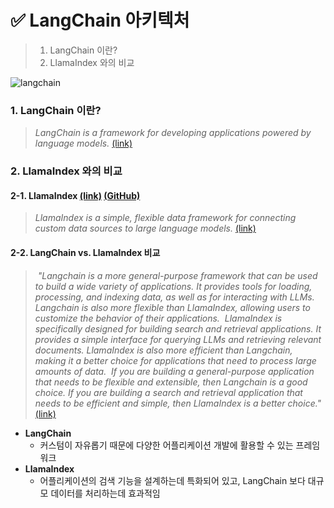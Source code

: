 # ✅ LangChain 아키텍처

> 1. LangChain 이란?
> 2. LlamaIndex 와의 비교


![langchain](https://github.com/code-sum/AI-TIL/assets/106902415/4aa6b2d8-5ec6-4ed4-8d73-5af4d5f08412)

### 1. LangChain 이란?
> _LangChain is a framework for developing applications powered by language models._ [(link)](https://python.langchain.com/docs/get_started/introduction)




### 2. LlamaIndex 와의 비교
#### 2-1. LlamaIndex [(link)](https://www.llamaindex.ai/) [(GitHub)](https://github.com/run-llama/llama_index)
> _LlamaIndex is a simple, flexible data framework for connecting custom data sources to large language models._ [(link)](https://www.llamaindex.ai/)


#### 2-2. LangChain vs. LlamaIndex 비교
> ​    _"Langchain is a more general-purpose framework that can be used to build a wide variety of applications. It provides tools for loading, processing, and indexing data, as well as for interacting with LLMs. Langchain is also more flexible than LlamaIndex, allowing users to customize the behavior of their applications.
> ​    LlamaIndex is specifically designed for building search and retrieval applications. It provides a simple interface for querying LLMs and retrieving relevant documents. LlamaIndex is also more efficient than Langchain, making it a better choice for applications that need to process large amounts of data.
> ​    If you are building a general-purpose application that needs to be flexible and extensible, then Langchain is a good choice. If you are building a search and retrieval application that needs to be efficient and simple, then LlamaIndex is a better choice."_  [(link)](https://stackoverflow.com/questions/76990736/differences-between-langchain-llamaindex)

- **LangChain** 
  - 커스텀이 자유롭기 때문에 다양한 어플리케이션 개발에 활용할 수 있는 프레임워크
- **LlamaIndex** 
  - 어플리케이션의 검색 기능을 설계하는데 특화되어 있고, LangChain 보다 대규모 데이터를 처리하는데 효과적임
